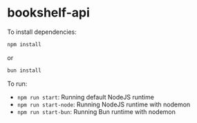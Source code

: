 # bookshelf-api

To install dependencies:
```bash
npm install
```
or
```bash
bun install
```

To run:
- `npm run start`: Running default NodeJS runtime
- `npm run start-node`: Running NodeJS runtime with nodemon
- `npm run start-bun`: Running Bun runtime with nodemon

